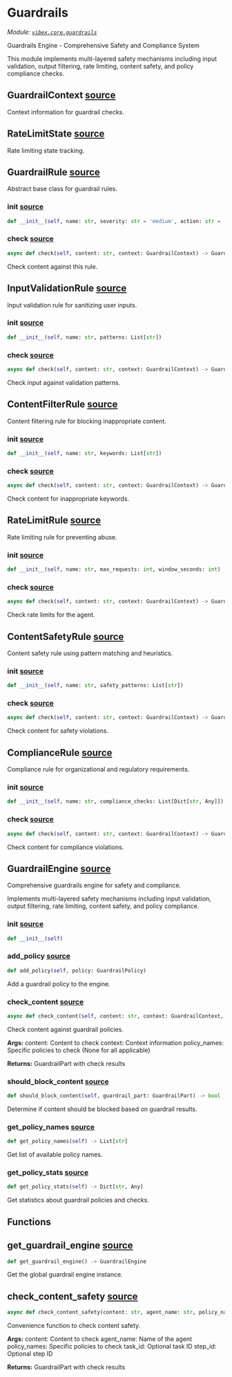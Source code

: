 # Guardrails

_Module: [`vibex.core.guardrails`](https://github.com/dustland/vibex/blob/main/src/vibex/core/guardrails.py)_

Guardrails Engine - Comprehensive Safety and Compliance System

This module implements multi-layered safety mechanisms including input validation,
output filtering, rate limiting, content safety, and policy compliance checks.

## GuardrailContext <a href="https://github.com/dustland/vibex/blob/main/src/vibex/core/guardrails.py#L27" class="source-link" title="View source code">source</a>

Context information for guardrail checks.

## RateLimitState <a href="https://github.com/dustland/vibex/blob/main/src/vibex/core/guardrails.py#L37" class="source-link" title="View source code">source</a>

Rate limiting state tracking.

## GuardrailRule <a href="https://github.com/dustland/vibex/blob/main/src/vibex/core/guardrails.py#L44" class="source-link" title="View source code">source</a>

Abstract base class for guardrail rules.

### **init** <a href="https://github.com/dustland/vibex/blob/main/src/vibex/core/guardrails.py#L47" class="source-link" title="View source code">source</a>

```python
def __init__(self, name: str, severity: str = 'medium', action: str = 'warn')
```

### check <a href="https://github.com/dustland/vibex/blob/main/src/vibex/core/guardrails.py#L53" class="source-link" title="View source code">source</a>

```python
async def check(self, content: str, context: GuardrailContext) -> GuardrailCheck
```

Check content against this rule.

## InputValidationRule <a href="https://github.com/dustland/vibex/blob/main/src/vibex/core/guardrails.py#L58" class="source-link" title="View source code">source</a>

Input validation rule for sanitizing user inputs.

### **init** <a href="https://github.com/dustland/vibex/blob/main/src/vibex/core/guardrails.py#L61" class="source-link" title="View source code">source</a>

```python
def __init__(self, name: str, patterns: List[str])
```

### check <a href="https://github.com/dustland/vibex/blob/main/src/vibex/core/guardrails.py#L65" class="source-link" title="View source code">source</a>

```python
async def check(self, content: str, context: GuardrailContext) -> GuardrailCheck
```

Check input against validation patterns.

## ContentFilterRule <a href="https://github.com/dustland/vibex/blob/main/src/vibex/core/guardrails.py#L88" class="source-link" title="View source code">source</a>

Content filtering rule for blocking inappropriate content.

### **init** <a href="https://github.com/dustland/vibex/blob/main/src/vibex/core/guardrails.py#L91" class="source-link" title="View source code">source</a>

```python
def __init__(self, name: str, keywords: List[str])
```

### check <a href="https://github.com/dustland/vibex/blob/main/src/vibex/core/guardrails.py#L95" class="source-link" title="View source code">source</a>

```python
async def check(self, content: str, context: GuardrailContext) -> GuardrailCheck
```

Check content for inappropriate keywords.

## RateLimitRule <a href="https://github.com/dustland/vibex/blob/main/src/vibex/core/guardrails.py#L119" class="source-link" title="View source code">source</a>

Rate limiting rule for preventing abuse.

### **init** <a href="https://github.com/dustland/vibex/blob/main/src/vibex/core/guardrails.py#L122" class="source-link" title="View source code">source</a>

```python
def __init__(self, name: str, max_requests: int, window_seconds: int)
```

### check <a href="https://github.com/dustland/vibex/blob/main/src/vibex/core/guardrails.py#L128" class="source-link" title="View source code">source</a>

```python
async def check(self, content: str, context: GuardrailContext) -> GuardrailCheck
```

Check rate limits for the agent.

## ContentSafetyRule <a href="https://github.com/dustland/vibex/blob/main/src/vibex/core/guardrails.py#L168" class="source-link" title="View source code">source</a>

Content safety rule using pattern matching and heuristics.

### **init** <a href="https://github.com/dustland/vibex/blob/main/src/vibex/core/guardrails.py#L171" class="source-link" title="View source code">source</a>

```python
def __init__(self, name: str, safety_patterns: List[str])
```

### check <a href="https://github.com/dustland/vibex/blob/main/src/vibex/core/guardrails.py#L175" class="source-link" title="View source code">source</a>

```python
async def check(self, content: str, context: GuardrailContext) -> GuardrailCheck
```

Check content for safety violations.

## ComplianceRule <a href="https://github.com/dustland/vibex/blob/main/src/vibex/core/guardrails.py#L198" class="source-link" title="View source code">source</a>

Compliance rule for organizational and regulatory requirements.

### **init** <a href="https://github.com/dustland/vibex/blob/main/src/vibex/core/guardrails.py#L201" class="source-link" title="View source code">source</a>

```python
def __init__(self, name: str, compliance_checks: List[Dict[str, Any]])
```

### check <a href="https://github.com/dustland/vibex/blob/main/src/vibex/core/guardrails.py#L205" class="source-link" title="View source code">source</a>

```python
async def check(self, content: str, context: GuardrailContext) -> GuardrailCheck
```

Check content for compliance violations.

## GuardrailEngine <a href="https://github.com/dustland/vibex/blob/main/src/vibex/core/guardrails.py#L244" class="source-link" title="View source code">source</a>

Comprehensive guardrails engine for safety and compliance.

Implements multi-layered safety mechanisms including input validation,
output filtering, rate limiting, content safety, and policy compliance.

### **init** <a href="https://github.com/dustland/vibex/blob/main/src/vibex/core/guardrails.py#L252" class="source-link" title="View source code">source</a>

```python
def __init__(self)
```

### add_policy <a href="https://github.com/dustland/vibex/blob/main/src/vibex/core/guardrails.py#L286" class="source-link" title="View source code">source</a>

```python
def add_policy(self, policy: GuardrailPolicy)
```

Add a guardrail policy to the engine.

### check_content <a href="https://github.com/dustland/vibex/blob/main/src/vibex/core/guardrails.py#L348" class="source-link" title="View source code">source</a>

```python
async def check_content(self, content: str, context: GuardrailContext, policy_names: Optional[List[str]] = None) -> GuardrailPart
```

Check content against guardrail policies.

**Args:**
content: Content to check
context: Context information
policy_names: Specific policies to check (None for all applicable)

**Returns:**
GuardrailPart with check results

### should_block_content <a href="https://github.com/dustland/vibex/blob/main/src/vibex/core/guardrails.py#L452" class="source-link" title="View source code">source</a>

```python
def should_block_content(self, guardrail_part: GuardrailPart) -> bool
```

Determine if content should be blocked based on guardrail results.

### get_policy_names <a href="https://github.com/dustland/vibex/blob/main/src/vibex/core/guardrails.py#L459" class="source-link" title="View source code">source</a>

```python
def get_policy_names(self) -> List[str]
```

Get list of available policy names.

### get_policy_stats <a href="https://github.com/dustland/vibex/blob/main/src/vibex/core/guardrails.py#L463" class="source-link" title="View source code">source</a>

```python
def get_policy_stats(self) -> Dict[str, Any]
```

Get statistics about guardrail policies and checks.

## Functions

## get_guardrail_engine <a href="https://github.com/dustland/vibex/blob/main/src/vibex/core/guardrails.py#L476" class="source-link" title="View source code">source</a>

```python
def get_guardrail_engine() -> GuardrailEngine
```

Get the global guardrail engine instance.

## check_content_safety <a href="https://github.com/dustland/vibex/blob/main/src/vibex/core/guardrails.py#L484" class="source-link" title="View source code">source</a>

```python
async def check_content_safety(content: str, agent_name: str, policy_names: Optional[List[str]] = None, task_id: Optional[str] = None, step_id: Optional[str] = None) -> GuardrailPart
```

Convenience function to check content safety.

**Args:**
content: Content to check
agent_name: Name of the agent
policy_names: Specific policies to check
task_id: Optional task ID
step_id: Optional step ID

**Returns:**
GuardrailPart with check results
